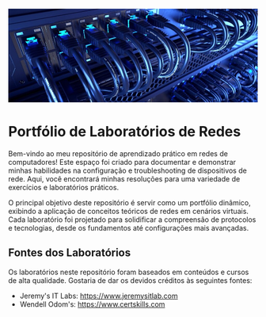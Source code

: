 ![Imagem Ilustrativa](network-wallpaper.jpg)

# Portfólio de Laboratórios de Redes
Bem-vindo ao meu repositório de aprendizado prático em redes de computadores! 
Este espaço foi criado para documentar e demonstrar minhas habilidades na configuração e troubleshooting de dispositivos de rede. 
Aqui, você encontrará minhas resoluções para uma variedade de exercícios e laboratórios práticos.

O principal objetivo deste repositório é servir como um portfólio dinâmico, exibindo a aplicação de conceitos teóricos de redes em cenários virtuais. 
Cada laboratório foi projetado para solidificar a compreensão de protocolos e tecnologias, desde os fundamentos até configurações mais avançadas.

## Fontes dos Laboratórios
Os laboratórios neste repositório foram baseados em conteúdos e cursos de alta qualidade. Gostaria de dar os devidos créditos às seguintes fontes:
- Jeremy's IT Labs: https://www.jeremysitlab.com
- Wendell Odom's: https://www.certskills.com
